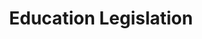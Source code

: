 ---
layout: bos_content
permalink: /featured-analysis/education-legislation/
title: Education Legislation
components:
- breadcrumbs:
  - title: Home
    url: "/"
  - title: Budget
    url: "/budget"
  - title: Featured Analysis
    url: "/featured-analysis/"
  - current: Education Legislation
  - published: 4/13/17
- intro:
  - title: Education legislation
    short_desc: >
      In light of the growing chasm between education costs and state revenue, 
      <a href="https://www.boston.gov/news/new-comprehensive-education-finance-reform-legislation">Mayor 
      Walsh filed comprehensive education finance reform legislation</a> that aims to 
      invest equitably in public education and expand access to high-quality education 
      for students of all ages. 
    description: >
      In addition to the internal changes recommended to be explored at BPS, the Long-Term 
      Financial Plan’s 10 Big Ideas included a call to “Advocate to Realign State Education 
      Formulas” and to “Advocate to Give Boston More Flexibility to Modify its Revenue 
      Structure.” Based on these findings, the Mayor is recommending comprehensive education 
      finance reform legislation that would increase annual available funding for Boston by 
      about $35 million for increased investment in education in its first year of 
      implementation.
    sidebar_menu: true    
- text_block:
  - title: Overview
    body: > 
      The package would fix the broken charter school finance model, more fully fund the cost 
      of the Commonwealth’s highest need students, and redirect existing tax revenue produced 
      in Boston back to its residents. In addition, if more state revenue becomes available 
      for education, the Mayor’s Chapter 70 Education Aid proposal would fundamentally change 
      Boston’s stagnant state education aid and provide an additional $150 million per year 
      to Boston students within several years.
- text_col_3: 
  - col: >
      <h5>Charter School Transition Funding<h5>
      <p>To fix the broken Charter School Transition Funding Model, the Mayor’s proposed 
      legislation would relieve the State General Fund of the cost of charter facilities, 
      creating additional capacity for state funding for charter transition costs. The proposal 
      also streamlines charter school transition funding in a way that limits state and city 
      costs by committing the Commonwealth’s support for additional charter school seats by 
      their providing:</p>
        <ul>
          <li>3 years of transitional funding directly to the charter schools (100% of the 
          tuition in year 1;</li>
          <li>50% in year 2; and</li>
          <li>25% in year 3, with the municipality responsible for the balance in Years 2 
          and 3 and thereafter).</li>
        </ul>
      <p>The legislation addresses a flaw in the current charter assessment formula that 
      directly penalizes communities that have had their charter reimbursement appropriations 
      underfunded. Finally, it grants charter schools access to the Massachusetts School 
      Building Authority.</p>
  - col: >
      <h5>Universal Pre-Kindergarten</h5>
      <p>The Universal Pre-Kindergarten taskforce estimates a 1,350 seat gap in Boston between 
      the number of quality seats — roughly 4,000 — and the current number of 4-year olds (5,350). 
      In order to provide every Boston 4-year old with a high quality Pre-Kindergarten seat, 
      the Mayor proposed legislation dedicating $16.5 million to early education.</p>
      <p>The proposed legislation redirects the surplus amounts generated by revenue from two 
      Convention Center Fund that are produced exclusively in Boston, the Boston Sightseeing 
      Surcharge and the Boston Vehicular Rental Transaction Surcharge.</p>
  - col: >
      <h5>Students with disabilities</h5>
      <p>Boston Public School students face more significant and more numerous disabilities 
      than students in other districts.</p> <blockquote>BPS’s students in out of district educational 
      programs cost an average of $84,000 per pupil. Currently, the state is intended to reimburse 
      districts for 75% of costs above 4 times the statewide average foundation per pupil rate.</blockquote>
      <p>In order to increase districts’ reimbursements for the highest-need and highest-cost students, 
      the Mayor has proposed legislation that would change this threshold to 3 times the average 
      pupil cost.</p>        
- text_col_2:
  - col: >
      <h5>Transformational education funding</h5>
      <p>The Mayor has also proposed legislation to make transformational education 
      funding available for Boston if the State identifies a new education revenue source. 
      The proposal fixes the Chapter 70 Education Aid Formula for communities like Boston 
      that serve the Commonwealth’s most economically disadvantaged students, are investing 
      more in their students than is required, but are receiving stagnant education aid each year.
      If new state revenue is identified for education aid, the proposal caps the municipal 
      revenue growth factor at 2 &frac12; for communities like Boston, and implements needed foundation 
      budget updates for economically disadvantaged students, special education, and English 
      Language Learning.</p>
      <p>Boston could fundamentally change its State Education Aid picture and invest an 
      additional $150 million per year in its students within the next several years. While Boston’s 
      spending on education has increased substantially, our state education funding has not 
      kept pace.</p>
  - col: >
      <h5>Kindergarten Expansion Grants</h5>
      <p>Additionally, the Mayor is advocating for restoring funding for Kindergarten Expansion
      Grants that was cut in the FY17 state budget. This line item was a critical source of revenue 
      assisting BPS in providing access to full day kindergarten to all five year olds in Boston.<p> 
      <blockquote>This year, BPS had to divert funding to minimize the impact of this $1.8 million 
      cut on students, funding that could have been used to expand learning hours or K1 seats, 
      and for many other purposes.</blockquote>
- grid:
  - grid_title: More budget analysis
  - title: Handy dandy title
    body: >
      Tempting copy that would make someone click this featured analysis card.
    img: https://www.boston.gov/sites/default/files/styles/grid_card_image/public/allston2.jpg?itok=jMsIfnJ6
    link: /#/
  - title: This one's witty, too
    body: >
      Tempting copy that would make someone click this featured analysis card.
    img: https://www.boston.gov/sites/default/files/styles/grid_card_image/public/backbay5.jpg?itok=sA4Mz_05
    link: /#/
  - title: Rumple Stiltskin
    body: >
      Tempting copy that would make someone click this featured analysis card.
    img: https://www.boston.gov/sites/default/files/styles/grid_card_image/public/bayvillage3.jpg?itok=iDf79UIP
    link: /#/
---